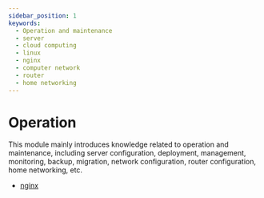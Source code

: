 ```yaml
---
sidebar_position: 1
keywords:
  - Operation and maintenance
  - server
  - cloud computing
  - linux
  - nginx
  - computer network
  - router
  - home networking
---
```


# Operation

This module mainly introduces knowledge related to operation and maintenance, including server configuration, deployment, management, monitoring, backup, migration, network configuration, router configuration, home networking, etc.

- [nginx](/docs/category/nginx)

